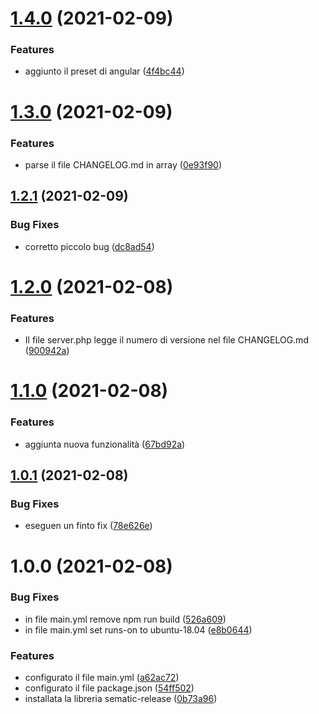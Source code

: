 # [1.4.0](https://github.com/redeluni/SEM3/compare/v1.3.0...v1.4.0) (2021-02-09)


### Features

* aggiunto il preset di angular ([4f4bc44](https://github.com/redeluni/SEM3/commit/4f4bc44daecbeff35c9667198f3de55b8aaeb8f1))

# [1.3.0](https://github.com/redeluni/SEM3/compare/v1.2.1...v1.3.0) (2021-02-09)


### Features

* parse il file CHANGELOG.md in array ([0e93f90](https://github.com/redeluni/SEM3/commit/0e93f90dec534527aeaa55d8e65bf590f48a0181))

## [1.2.1](https://github.com/redeluni/SEM3/compare/v1.2.0...v1.2.1) (2021-02-09)


### Bug Fixes

* corretto piccolo bug ([dc8ad54](https://github.com/redeluni/SEM3/commit/dc8ad5479388087cfc7aa910a67e5f45dfbcd523))

# [1.2.0](https://github.com/redeluni/SEM3/compare/v1.1.0...v1.2.0) (2021-02-08)


### Features

* Il file server.php legge il numero di versione nel file CHANGELOG.md ([900942a](https://github.com/redeluni/SEM3/commit/900942aed60262349bb8a21407e5e6a304204758))

# [1.1.0](https://github.com/redeluni/SEM3/compare/v1.0.1...v1.1.0) (2021-02-08)


### Features

* aggiunta nuova funzionalità ([67bd92a](https://github.com/redeluni/SEM3/commit/67bd92abb8f269201b59e3ab8828dbaa17ce34af))

## [1.0.1](https://github.com/redeluni/SEM3/compare/v1.0.0...v1.0.1) (2021-02-08)


### Bug Fixes

* eseguen un finto fix ([78e626e](https://github.com/redeluni/SEM3/commit/78e626ebc30562e4cb67c5a20246daf8acf3010e))

# 1.0.0 (2021-02-08)


### Bug Fixes

* in file main.yml remove npm run build ([526a609](https://github.com/redeluni/SEM3/commit/526a609914804361a351a1ff3f1d222fc1cc9612))
* in file main.yml set runs-on to ubuntu-18.04 ([e8b0644](https://github.com/redeluni/SEM3/commit/e8b0644cd2cb56fb5b5c35aacec5b51923bdb3a3))


### Features

* configurato il file main.yml ([a62ac72](https://github.com/redeluni/SEM3/commit/a62ac72659345844b50785c364a265c6a67e5781))
* configurato il file package.json ([54ff502](https://github.com/redeluni/SEM3/commit/54ff5026e3eb8b974d3fed5eaa33b1a4fba0e10d))
* installata la libreria sematic-release ([0b73a96](https://github.com/redeluni/SEM3/commit/0b73a96fbc31d0f1f2c87eb2031bb9e479d7196d))
